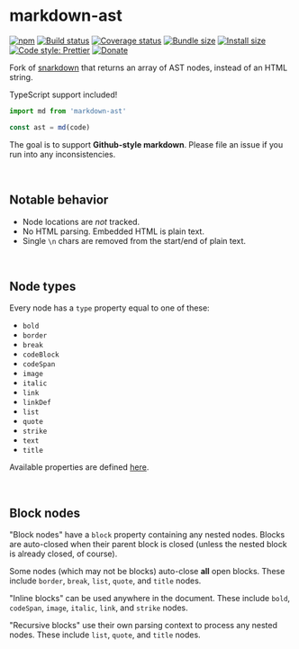 # markdown-ast

[![npm](https://img.shields.io/npm/v/markdown-ast.svg)](https://www.npmjs.com/package/markdown-ast)
[![Build status](https://travis-ci.org/aleclarson/markdown-ast.svg?branch=master)](https://travis-ci.org/aleclarson/markdown-ast)
[![Coverage status](https://coveralls.io/repos/github/aleclarson/markdown-ast/badge.svg?branch=master)](https://coveralls.io/github/aleclarson/markdown-ast?branch=master)
[![Bundle size](https://badgen.net/bundlephobia/min/markdown-ast)](https://bundlephobia.com/result?p=markdown-ast)
[![Install size](https://packagephobia.now.sh/badge?p=markdown-ast)](https://packagephobia.now.sh/result?p=markdown-ast)
[![Code style: Prettier](https://img.shields.io/badge/code_style-prettier-ff69b4.svg)](https://github.com/prettier/prettier)
[![Donate](https://img.shields.io/badge/Donate-PayPal-green.svg)](https://paypal.me/alecdotbiz)

Fork of [snarkdown](https://github.com/developit/snarkdown) that returns an
array of AST nodes, instead of an HTML string.

TypeScript support included!

```ts
import md from 'markdown-ast'

const ast = md(code)
```

The goal is to support **Github-style markdown**.
Please file an issue if you run into any inconsistencies.

&nbsp;

## Notable behavior

- Node locations are _not_ tracked.
- No HTML parsing. Embedded HTML is plain text.
- Single `\n` chars are removed from the start/end of plain text.

&nbsp;

## Node types

Every node has a `type` property equal to one of these:

- `bold`
- `border`
- `break`
- `codeBlock`
- `codeSpan`
- `image`
- `italic`
- `link`
- `linkDef`
- `list`
- `quote`
- `strike`
- `text`
- `title`

Available properties are defined [here](./index.d.ts).

&nbsp;

## Block nodes

"Block nodes" have a `block` property containing any nested nodes. Blocks are
auto-closed when their parent block is closed (unless the nested block is
already closed, of course).

Some nodes (which may not be blocks) auto-close **all** open blocks. These
include `border`, `break`, `list`, `quote`, and `title` nodes.

"Inline blocks" can be used anywhere in the document. These include `bold`,
`codeSpan`, `image`, `italic`, `link`, and `strike` nodes.

"Recursive blocks" use their own parsing context to process any nested nodes.
These include `list`, `quote`, and `title` nodes.
